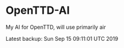 # OpenTTD-AI
My AI for OpenTTD, will use primarily air

Latest backup: Sun Sep 15 09:11:01 UTC 2019
